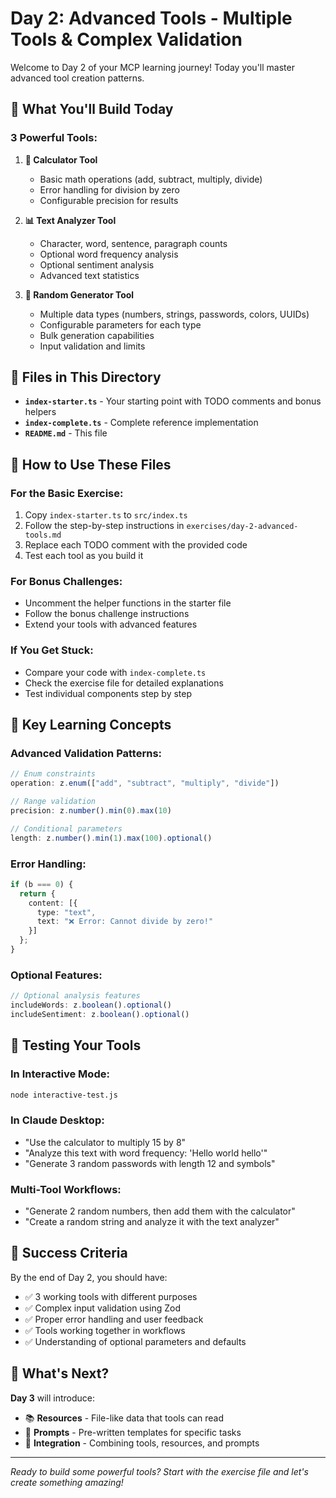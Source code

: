 # Day 2: Advanced Tools - Multiple Tools & Complex Validation

Welcome to Day 2 of your MCP learning journey! Today you'll master advanced tool creation patterns.

## 🎯 What You'll Build Today

### 3 Powerful Tools:
1. **🧮 Calculator Tool**
   - Basic math operations (add, subtract, multiply, divide)
   - Error handling for division by zero
   - Configurable precision for results
   
2. **📊 Text Analyzer Tool**
   - Character, word, sentence, paragraph counts
   - Optional word frequency analysis
   - Optional sentiment analysis
   - Advanced text statistics
   
3. **🎲 Random Generator Tool**
   - Multiple data types (numbers, strings, passwords, colors, UUIDs)
   - Configurable parameters for each type
   - Bulk generation capabilities
   - Input validation and limits

## 📁 Files in This Directory

- **`index-starter.ts`** - Your starting point with TODO comments and bonus helpers
- **`index-complete.ts`** - Complete reference implementation
- **`README.md`** - This file

## 🚀 How to Use These Files

### For the Basic Exercise:
1. Copy `index-starter.ts` to `src/index.ts`
2. Follow the step-by-step instructions in `exercises/day-2-advanced-tools.md`
3. Replace each TODO comment with the provided code
4. Test each tool as you build it

### For Bonus Challenges:
- Uncomment the helper functions in the starter file
- Follow the bonus challenge instructions
- Extend your tools with advanced features

### If You Get Stuck:
- Compare your code with `index-complete.ts`
- Check the exercise file for detailed explanations
- Test individual components step by step

## 🔧 Key Learning Concepts

### Advanced Validation Patterns:
```typescript
// Enum constraints
operation: z.enum(["add", "subtract", "multiply", "divide"])

// Range validation
precision: z.number().min(0).max(10)

// Conditional parameters
length: z.number().min(1).max(100).optional()
```

### Error Handling:
```typescript
if (b === 0) {
  return {
    content: [{
      type: "text",
      text: "❌ Error: Cannot divide by zero!"
    }]
  };
}
```

### Optional Features:
```typescript
// Optional analysis features
includeWords: z.boolean().optional()
includeSentiment: z.boolean().optional()
```

## 🧪 Testing Your Tools

### In Interactive Mode:
```bash
node interactive-test.js
```

### In Claude Desktop:
- "Use the calculator to multiply 15 by 8"
- "Analyze this text with word frequency: 'Hello world hello'"
- "Generate 3 random passwords with length 12 and symbols"

### Multi-Tool Workflows:
- "Generate 2 random numbers, then add them with the calculator"
- "Create a random string and analyze it with the text analyzer"

## 🎯 Success Criteria

By the end of Day 2, you should have:
- ✅ 3 working tools with different purposes
- ✅ Complex input validation using Zod
- ✅ Proper error handling and user feedback
- ✅ Tools working together in workflows
- ✅ Understanding of optional parameters and defaults

## 🚀 What's Next?

**Day 3** will introduce:
- 📚 **Resources** - File-like data that tools can read
- 🎯 **Prompts** - Pre-written templates for specific tasks
- 🔗 **Integration** - Combining tools, resources, and prompts

---

*Ready to build some powerful tools? Start with the exercise file and let's create something amazing!*
